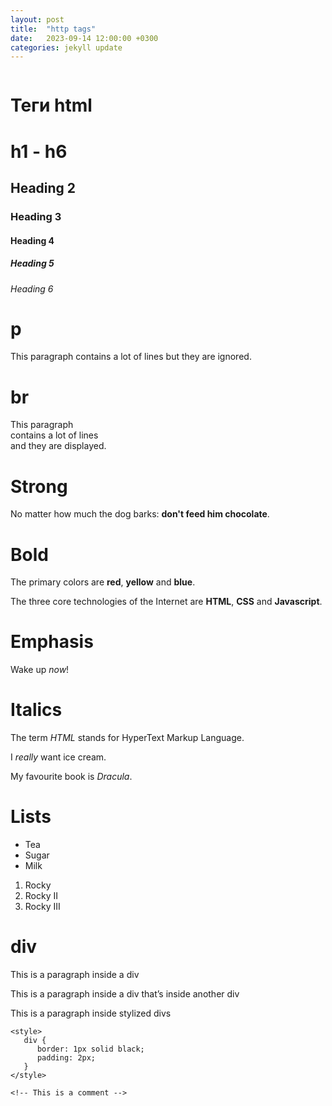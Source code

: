 ```yaml
---
layout: post
title:  "http tags"
date:   2023-09-14 12:00:00 +0300
categories: jekyll update
---
```


```
```

<h1>Теги html</h1>

# h1 - h6

<body>
  <h2>Heading 2</h2>
  <h3>Heading 3</h3>
  <h4>Heading 4</h4>
  <h5>Heading 5</h5>
  <h6>Heading 6</h6>
</body>

# p

<p>
   This paragraph
   contains a lot of lines
   but they are ignored.
</p>

# br

<p>
   This paragraph<br>
   contains a lot of lines<br>
   and they are displayed.
</p>

# Strong

<p>
   No matter how much the dog barks: <strong>don't feed him chocolate</strong>.
</p>

# Bold

<p>
   The primary colors are <b>red</b>, <b>yellow</b> and <b>blue</b>.
</p>

The three core technologies of the Internet are <b>HTML</b>, <b>CSS</b> and <b>Javascript</b>.

# Emphasis

<p>
   Wake up <em>now</em>!
</p>

# Italics

<p>
   The term <i>HTML</i> stands for HyperText Markup Language.
</p>

I <em>really</em> want ice cream.

My favourite book is <i>Dracula</i>.

# Lists

<ul>
   <li>Tea</li>
   <li>Sugar</li>
   <li>Milk</li>
</ul>

<ol>
   <li>Rocky</li>
   <li>Rocky II</li>
   <li>Rocky III</li>
</ol>

# div 

<div>
   <p>This is a paragraph inside a div</p>
</div>

<div>
   <div>
      <p>This is a paragraph inside a div that’s inside another div</p>
   </div>
</div>

<div>
   <div>
      <p>
      This is a paragraph inside stylized divs</p>
   </div>
</div>

```
<style>
   div {
      border: 1px solid black;
      padding: 2px;
   }
</style>
```

<!-- This is a comment --> 

```
<!-- This is a comment --> 
```